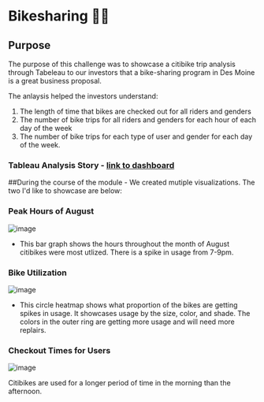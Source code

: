 # Bikesharing 🚴🤝

## Purpose 

The purpose of this challenge was to showcase a citibike trip analysis through Tabeleau to our investors that a bike-sharing program in Des Moine is a great business proposal. 

The anlaysis helped the investors understand: 

1. The length of time that bikes are checked out for all riders and genders
2. The number of bike trips for all riders and genders for each hour of each day of the week
3. The number of bike trips for each type of user and gender for each day of the week.

### Tableau Analysis Story - [link to dashboard](https://public.tableau.com/app/profile/suchitra8128/viz/Bikesharing_Challenge_16635265541890/CitiBikeUserStory?publish=yes)

##During the course of the module - We created mutiple visualizations. The two I'd like to showcase are below: 

### Peak Hours of August 
![image](https://user-images.githubusercontent.com/102767530/190921705-7c85ff1b-9458-4778-bbca-65696b808e05.png)
- This bar graph shows the hours throughout the month of August citibikes were most utlized. There is a spike in usage from 7-9pm.

### Bike Utilization
![image](https://user-images.githubusercontent.com/102767530/190921851-c22f2c70-816f-49ef-8659-f124f07564b9.png)
- This circle heatmap shows what proportion of the bikes are getting spikes in usage. It showcases usage by the size, color, and shade. The colors in the outer ring are getting more usage and will need more replairs. 

### Checkout Times for Users
![image](https://user-images.githubusercontent.com/102767530/190923456-c77c2e95-b6b0-4ed2-92c3-359bbb7ac16e.png)

Citibikes are used for a longer period of time in the morning than the afternoon.


